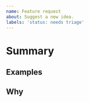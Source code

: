 ```yaml
---
name: Feature request
about: Suggest a new idea.
labels: 'status: needs triage'
---
```


# Summary



## Examples



## Why

